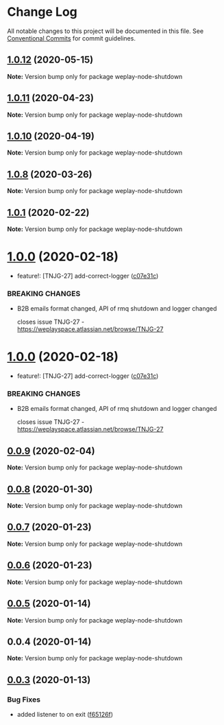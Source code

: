 # Change Log

All notable changes to this project will be documented in this file.
See [Conventional Commits](https://conventionalcommits.org) for commit guidelines.

## [1.0.12](https://bitbucket.org/weplaymedia/frontend/compare/weplay-node-shutdown@1.0.11...weplay-node-shutdown@1.0.12) (2020-05-15)

**Note:** Version bump only for package weplay-node-shutdown






## [1.0.11](https://bitbucket.org/weplaymedia/frontend/compare/weplay-node-shutdown@1.0.10...weplay-node-shutdown@1.0.11) (2020-04-23)

**Note:** Version bump only for package weplay-node-shutdown






## [1.0.10](https://bitbucket.org/weplaymedia/frontend/compare/weplay-node-shutdown@1.0.9...weplay-node-shutdown@1.0.10) (2020-04-19)

**Note:** Version bump only for package weplay-node-shutdown





## [1.0.8](https://bitbucket.org/weplaymedia/frontend/compare/weplay-node-shutdown@1.0.7...weplay-node-shutdown@1.0.8) (2020-03-26)

**Note:** Version bump only for package weplay-node-shutdown





## [1.0.1](https://bitbucket.org/weplaymedia/frontend/compare/weplay-node-shutdown@1.0.0...weplay-node-shutdown@1.0.1) (2020-02-22)

**Note:** Version bump only for package weplay-node-shutdown






# [1.0.0](https://bitbucket.org/weplaymedia/frontend/compare/weplay-node-shutdown@0.0.9...weplay-node-shutdown@1.0.0) (2020-02-18)


*   feature!: [TNJG-27] add-correct-logger ([c07e31c](https://bitbucket.org/weplaymedia/frontend/commits/c07e31ca2fc381541b6899f9d6c41204c1ac9028))


### BREAKING CHANGES

* B2B emails format changed, API of rmq shutdown and logger changed

  closes issue TNJG-27 - https://weplayspace.atlassian.net/browse/TNJG-27





# [1.0.0](https://bitbucket.org/weplaymedia/frontend/compare/weplay-node-shutdown@0.0.9...weplay-node-shutdown@1.0.0) (2020-02-18)


*   feature!: [TNJG-27] add-correct-logger ([c07e31c](https://bitbucket.org/weplaymedia/frontend/commits/c07e31ca2fc381541b6899f9d6c41204c1ac9028))


### BREAKING CHANGES

* B2B emails format changed, API of rmq shutdown and logger changed

  closes issue TNJG-27 - https://weplayspace.atlassian.net/browse/TNJG-27





## [0.0.9](https://bitbucket.org/weplaymedia/frontend/compare/weplay-node-shutdown@0.0.8...weplay-node-shutdown@0.0.9) (2020-02-04)

**Note:** Version bump only for package weplay-node-shutdown






## [0.0.8](https://bitbucket.org/weplaymedia/frontend/compare/weplay-node-shutdown@0.0.7...weplay-node-shutdown@0.0.8) (2020-01-30)

**Note:** Version bump only for package weplay-node-shutdown





## [0.0.7](https://bitbucket.org/weplaymedia/frontend/compare/weplay-node-shutdown@0.0.6...weplay-node-shutdown@0.0.7) (2020-01-23)

**Note:** Version bump only for package weplay-node-shutdown





## [0.0.6](https://bitbucket.org/weplaymedia/frontend/compare/weplay-node-shutdown@0.0.5...weplay-node-shutdown@0.0.6) (2020-01-23)

**Note:** Version bump only for package weplay-node-shutdown





## [0.0.5](https://bitbucket.org/weplaymedia/frontend/compare/weplay-node-shutdown@0.0.4...weplay-node-shutdown@0.0.5) (2020-01-14)

**Note:** Version bump only for package weplay-node-shutdown





<a name="0.0.4"></a>
## 0.0.4 (2020-01-14)

**Note:** Version bump only for package weplay-node-shutdown





<a name="0.0.3"></a>
## [0.0.3](https://bitbucket.org/projects/weplaymedia/repos/frontend/compare/diff?targetBranch=refs%2Ftags%2Fweplay-node-shutdown@0.0.3&sourceBranch=refs%2Ftags%2Fweplay-node-shutdown@0.0.3) (2020-01-13)


### Bug Fixes

* added listener to on exit ([f65126f](https://bitbucket.org/projects/weplaymedia/repos/frontend/commits/f65126f))
